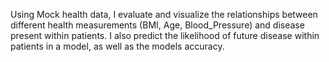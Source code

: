 Using Mock health data, I evaluate and visualize the relationships between different health measurements (BMI, Age, Blood_Pressure) and disease present within patients. I also predict the likelihood of future disease within patients in a model, as well as the models accuracy.
